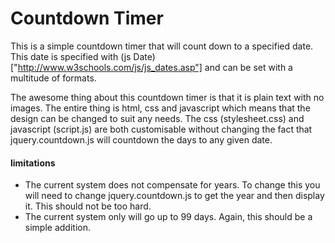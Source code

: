 # Countdown Timer

This is a simple countdown timer that will count down to a specified date. This date is specified with (js Date)["http://www.w3schools.com/js/js_dates.asp"] and can be set with a multitude of formats.

The awesome thing about this countdown timer is that it is plain text with no images. The entire thing is html, css and javascript which means that the design can be changed to suit any needs. The css (stylesheet.css) and javascript (script.js) are both customisable without changing the fact that jquery.countdown.js will countdown the days to any given date.

#### limitations
- The current system does not compensate for years. To change this you will need to change jquery.countdown.js to get the year and then display it. This should not be too hard.
- The current system only will go up to 99 days. Again, this should be a simple addition.
